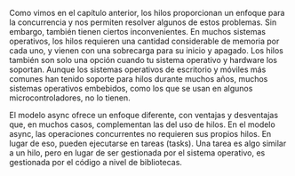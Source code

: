 <!-- TODO: find the right home for this (maybe nowhere!) -->

Como vimos en el capítulo anterior, los hilos proporcionan un enfoque para la concurrencia
y nos permiten resolver algunos de estos problemas. Sin embargo, también tienen ciertos
inconvenientes. En muchos sistemas operativos, los hilos requieren una cantidad
considerable de memoria por cada uno, y vienen con una sobrecarga para su inicio y
apagado. Los hilos también son solo una opción cuando tu sistema operativo y hardware
los soportan. Aunque los sistemas operativos de escritorio y móviles más comunes han
tenido soporte para hilos durante muchos años, muchos sistemas operativos embebidos,
como los que se usan en algunos microcontroladores, no lo tienen.

El modelo async ofrece un enfoque diferente, con ventajas y desventajas que, en muchos casos,
complementan las del uso de hilos. En el modelo async, las operaciones concurrentes no requieren sus
propios hilos. En lugar de eso, pueden ejecutarse en tareas (tasks). Una tarea es algo
similar a un hilo, pero en lugar de ser gestionada por el sistema operativo, es gestionada
por el código a nivel de bibliotecas.

<!--
  TODO: connective tissue as it were. Also, an open question on whether we want
  to use “task” as the primary term here. Futures do not actually *require* a
  task primitive to run (and there are runtimes which do *not* use tasks!) so it
  might make more sense to find another common, appropriate term for it instead.
-->
